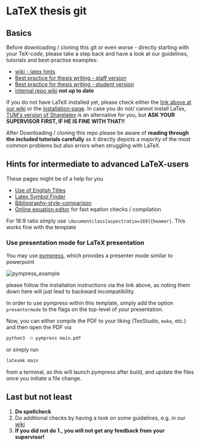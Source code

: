 # LaTeX thesis git

## Basics

Before downloading / cloning this git or even worse - directly starting with your TeX-_code_,
please take a step back and have a look at our guidelines, tutorials and best-practise examples:

 - [wiki - latex hints](https://wiki.lsr.ei.tum.de/info/latex_hints)
 - [Best practice for thesis writing - staff version](https://wiki.lsr.ei.tum.de/groups/murola/thesiswriting)
 - [Best practice for thesis writing - student version](https://wiki.lsr.ei.tum.de/thesiswriting_students)
 - [internal repo wiki](https://git.lsr.ei.tum.de/general/latex-student-thesis-template/wikis/home) __not up to date__

If you do not have LaTeX installed yet, please check either the [link above at our wiki](https://wiki.lsr.ei.tum.de/info/latex_hints) or the
[installation-page](https://git.lsr.ei.tum.de/general/latex-student-thesis-template/wikis/installation).
In case you do not/ cannot install LaTex, [TUM's version of Sharelatex](https://sharelatex.tum.de) is an alternative for you, but __ASK YOUR SUPERVISOR FIRST, IF HE IS FINE WITH THAT!!__

After Downloading / cloning this repo please be aware of __reading through the included tutorials carefully__ as it
directly depicts a majority of the most common problems but also errors when struggling with LaTeX.

## Hints for intermediate to advanced LaTeX-users

These pages might be of a help for you
- [Use of English Titles](http://www.tum.de/fileadmin/w00bfo/www/Studium/Dokumente/Pruefungsangelegenheiten/Verwendung_des_Englischen_in_Thesistiteln.pdf)
- [Latex Symbol Finder](http://detexify.kirelabs.org/classify.html)
- [Bibliography-style-comparison](https://de.sharelatex.com/learn/Bibtex_bibliography_styles)
- [Online equation editor](https://www.codecogs.com/latex/eqneditor.php) for fast eqation checks / compilation

For 16:9 ratio simply use `\documentclass[aspectratio=169]{beamer}`. This works fine with the template

### Use presentation mode for LaTeX presentation

You may use [pympress](https://pympress.readthedocs.io/en/latest/README.html), which provides a
presenter mode similar to powerpoint

![pympress_example](https://cimbali.github.io/pympress/resources/pympress-screenshot.png)

please follow the installation instructions via the link above, as noting them down here will just lead
to backward incompatibility.

In order to use pympress within this template, simply add the option
```presentermode``` to the flags on the top-level of your presentation.

Now, you can either compile the PDF to your liking (TexStudio, ```make```, etc.) and then open the PDF via 

```bash
python3 -m pympress main.pdf
```

or simply run 

```bash
latexmk main
```

from a terminal, as this will launch pympress after build, and update the files once you initiate a file change.

## Last but not least

 1. __Do spellcheck__
 2. Do additional checks by having a look on some guidelines, e.g. in our [wiki](https://wiki.lsr.ei.tum.de/thesiswriting_students)
 3. __If you did not do 1., you will not get any feedback from your supervisor!__
